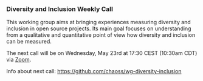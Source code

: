 ### Diversity and Inclusion Weekly Call

This working group aims at bringing experiences measuring diversity and inclusion in open source projects. Its main goal focuses on understanding from a qualitative and quantitative point of view how diversity and inclusion can be measured.

The next call will be on Wednesday, May 23rd at 17:30 CEST (10:30am CDT) via [Zoom](https://unomaha.zoom.us/j/720431288).

Info about next call: https://github.com/chaoss/wg-diversity-inclusion
